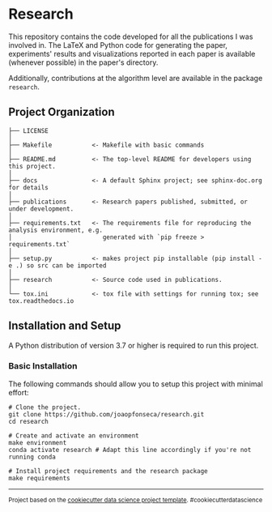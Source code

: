 Research
==============================

This repository contains the code developed for all the publications I was involved in. The LaTeX 
and Python code for generating the paper, experiments' results and visualizations reported in each 
paper is available (whenever possible) in the paper's directory.

Additionally, contributions at the algorithm level are available in the package `research`.

Project Organization
------------

    ├── LICENSE
    │
    ├── Makefile           <- Makefile with basic commands
    │
    ├── README.md          <- The top-level README for developers using this project.
    │
    ├── docs               <- A default Sphinx project; see sphinx-doc.org for details
    │
    ├── publications       <- Research papers published, submitted, or under development.
    │
    ├── requirements.txt   <- The requirements file for reproducing the analysis environment, e.g.
    │                         generated with `pip freeze > requirements.txt`
    │
    ├── setup.py           <- makes project pip installable (pip install -e .) so src can be imported
    │
    ├── research           <- Source code used in publications.
    │
    └── tox.ini            <- tox file with settings for running tox; see tox.readthedocs.io

Installation and Setup
--------
A Python distribution of version 3.7 or higher is required to run this project. 

### Basic Installation

The following commands should allow you to setup this project with minimal effort:

    # Clone the project.
    git clone https://github.com/joaopfonseca/research.git
    cd research
    
    # Create and activate an environment 
    make environment 
    conda activate research # Adapt this line accordingly if you're not running conda
    
    # Install project requirements and the research package
    make requirements

--------

<p><small>Project based on the <a target="_blank" href="https://drivendata.github.io/cookiecutter-data-science/">cookiecutter data science project template</a>. #cookiecutterdatascience</small></p>
